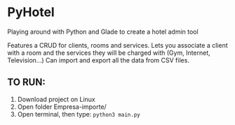 # PyHotel
Playing around with Python and Glade to create a hotel admin tool

Features a CRUD for clients, rooms and services. Lets you associate a client with a room and the services they will be charged with (Gym, Internet, Television...)
Can import and export all the data from CSV files.

## TO RUN:
1. Download project on Linux 
2. Open folder Empresa-importe/ 
3. Open terminal, then type: `python3 main.py`
